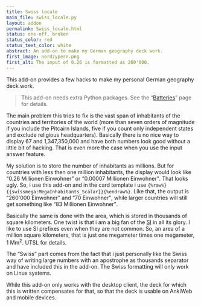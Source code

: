 ```yaml
---
title: Swiss locale
main_file: swiss_locale.py
layout: addon
permalink: Swiss_locale.html
status: one-off, broken
status_color: red
status_text_color: white
abstract: An add-on to make my German geography deck work.
first_image: nordzypern.png
first_alt: The input of 0.26 is formatted as 260'000.
---
```

This add-on provides a few hacks to make my personal German geography
deck work.

<blockquote class="nb">
This add-on needs extra Python packages. See the
<q><a href="Batteries.html">Batteries</a></q> page for details.
</blockquote>

The main problem this tries to fix is the vast span of inhabitants of
the countries and territories of the world (more than seven orders of
magnitude if you include the Pitcairn Islands, five if you count only
independent states and exclude religious headquarters). Basically there is no
nice way to display 67 and 1,347,350,000 and have both numbers look
good without a little bit of hacking. That is even more the case when
you use the input answer feature.

My solution is to store the number of inhabitants as millions. But for
countries with less then one million inhabitants, the display would
look like <q lang="de_CH">0.26 Millionen Einwohner</q> or <q
lang="de_CH">0.00007 Millionen Einwohner</q>. That looks ugly. So, i
use this add-on and in the card template i use
`{%raw%}{{swissmega:MegaInhabitants_Scalar}}{%endraw%}`. Like that,
the output is <q lang="de_CH">260'000 Einwohner</q> and <q
lang="de_CH">70 Einwohner</q>, while larger countries will still get
something like <q lang="de_CH">83 Millionen Einwohner</q>.

Basically the same is done with the area, which is stored in thousands
of square kilometers. One twist is that i am a big fan of the
[SI](http://en.wikipedia.org/wiki/International_System_of_Units) in
all its glory. I like to use SI prefixes even when they are not
common. So, an area of a million square kilometers, that is just one
megameter times one megameter, 1 Mm<sup>2</sup>. UTSL for details.

The <q>Swiss</q> part comes from the fact that i just personally like the
Swiss way of writing large numbers with an apostrophe as thousands
separator and have included this in the add-on. The Swiss formatting
will only work on Linux systems.

While this add-on only works with the desktop client, the deck for
which this is written compensates for that, so that the deck is
usable on AnkiWeb and mobile devices.
